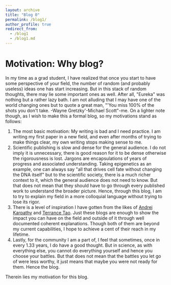 ```yaml
---
layout: archive
title: "Blog 0"
permalink: /blog1/
author_profile: true
redirect_from:
  - /blog1
  - /blog1.md
---
```


Motivation: Why blog?
=========

In my time as a grad student, I have realized that once you start to have some perspective of your field, the number of random (and probably useless) ideas one has start increasing. But in this stack of random thoughts, there may lie some important ones as well. After all, "Eureka" was nothing but a rather lazy bath. I am not alluding that I may have one of the world changing ones but to quote a great man, "'You miss 100% of the shots you don't take. -Wayne Gretzky'-Michael Scott"-me. 
On a lighter note though, as I wish to make this a formal blog, so my motivations stand as follows:
1. The most basic motivation: My writing is bad and I need practice. I am writing my first paper in a new field, and even after months of trying to make things clear, my own writing stops making sense to me.
2. Scientific publishing is slow and dense for the general audience. I do not imply it is unnecessary, there is good reason for it to be dense otherwise the rigorousness is lost. Jargons are encapsulations of years of progress and associated understanding. Taking epigenetics as an example, one can always say "all that drives cell fate without changing the DNA itself" but to the scientific society, there is a much richer context to it, which the general audience does not need to know. But that does not mean that they should have to go through every published work to understand the broader picture. Hence, through this blog, I am to try to explain my field in a more colloquial language without trying to lose its rigor.
3.  There is a level of inspiration I have gotten from the likes of [Andrej Karpathy](http://karpathy.github.io) and [Terrance Tao](https://terrytao.wordpress.com). Just these blogs are enough to show the impact you can have on the field and outside of it through well documented coherent explanations. Though both of them are beyond my current capabilities, I hope to achieve a cent of their reach in my lifetime.
4.  Lastly, for the community I am a part of, I feel that sometimes, once in every 1.33 years, I do have a good thought. But in science, as with everything else, you cannot do everything yourself and hence you choose your battles. But that does not mean that the battles you let go of were less worthy, it just means that maybe you were not ready for them. Hence the blog.

Therein lies my motivation for this blog. 
